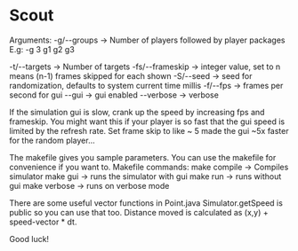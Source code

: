 # Scout
Arguments:
-g/--groups -> Number of players followed by player packages
E.g: -g 3 g1 g2 g3

-t/--targets -> Number of targets
-fs/--frameskip -> integer value, set to n means (n-1) frames skipped for each shown
-S/--seed -> seed for randomization, defaults to system current time millis
-f/--fps -> frames per second for gui
--gui -> gui enabled
--verbose -> verbose

If the simulation gui is slow, crank up the speed by increasing fps and frameskip. You might want this if your player is so fast that the gui speed is limited by the refresh rate. Set frame skip to like ~ 5 made the gui ~5x faster for the random player...

The makefile gives you sample parameters. You can use the makefile for convenience if you want to. Makefile commands:
make compile
-> Compiles simulator
make gui
-> runs the simulator with gui
make run
-> runs without gui
make verbose
-> runs on verbose mode

There are some useful vector functions in Point.java
Simulator.getSpeed is public so you can use that too. Distance moved is calculated as (x,y) + speed-vector * dt.

Good luck!